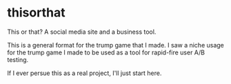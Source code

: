 # thisorthat
This or that? A social media site and a business tool. 

This is a general format for the trump game that I made. I saw a niche usage for the trump game I made to be used as a tool for rapid-fire user A/B testing. 

If I ever persue this as a real project, I'll just start here.
